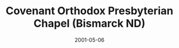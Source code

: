 ---
date: &id001 2001-05-06
end_date: null
location:
  address: null
  city: Bismarck
  state: ND
minister:
- end: 1995-01-01
  name: Sam Allison
  start: 1994-01-01
  type: Organizing Pastor
- end: 1998-01-01
  name: Edward Huntington
  start: 1996-01-01
  type: Supply Pastor
- end: 2007-01-01
  name: Edward Huntington
  start: 1998-01-01
  type: Evangelist
ministers:
- Sam Allison
- Edward Huntington
- Edward Huntington
name: Covenant Orthodox Presbyterian Chapel
names:
- end: 2001-05-06
  name: Bismarck Orthodox Presbyterian Chapel
  start: 1995-09-27
- end: 2009-08-09
  name: Covenant Orthodox Presbyterian Chapel
  start: 2001-05-06
origination_date: *id001
raw_data: "ND Bismarck\nBismarck Orthodox Presbyterian Chapel  (September 27, 1995\u2013\
  May 6, 2001)\nCovenant Orthodox Presbyterian Chapel  (May 6, 2001\u2013August 9,\
  \ 2009)\nOrg. Pastor: Sam Allison, 1994\u201395\nSupply: Edward Huntington, 1996\u2013\
  98\nEvangelist: Edward Huntington, 1998\u20132007"
received_from: null
states:
- ND
status:
  active: false
  end_date: 2009-08-09
  reason: null
  received_from: null
  withdrawal_to: null
title: Covenant Orthodox Presbyterian Chapel (Bismarck ND)
year_established:
- 2001

---